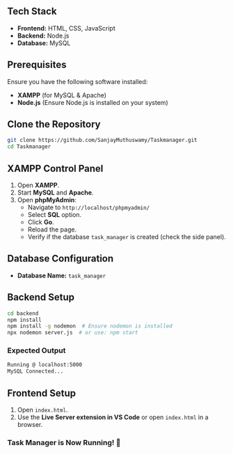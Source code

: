 ## Tech Stack
- **Frontend:** HTML, CSS, JavaScript
- **Backend:** Node.js
- **Database:** MySQL

## Prerequisites
Ensure you have the following software installed:
- **XAMPP** (for MySQL & Apache)
- **Node.js** (Ensure Node.js is installed on your system)

## Clone the Repository
```sh
git clone https://github.com/SanjayMuthuswamy/Taskmanager.git
cd Taskmanager
```

## XAMPP Control Panel
1. Open **XAMPP**.
2. Start **MySQL** and **Apache**.
3. Open **phpMyAdmin**:
   - Navigate to `http://localhost/phpmyadmin/`
   - Select **SQL** option.
   - Click **Go**.
   - Reload the page.
   - Verify if the database `task_manager` is created (check the side panel).

## Database Configuration
- **Database Name:** `task_manager`

## Backend Setup
```sh
cd backend
npm install
npm install -g nodemon  # Ensure nodemon is installed
npx nodemon server.js  # or use: npm start
```

### Expected Output
```sh
Running @ localhost:5000
MySQL Connected...
```

## Frontend Setup
1. Open `index.html`.
2. Use the **Live Server extension in VS Code** or open `index.html` in a browser.

### Task Manager is Now Running! 🚀
